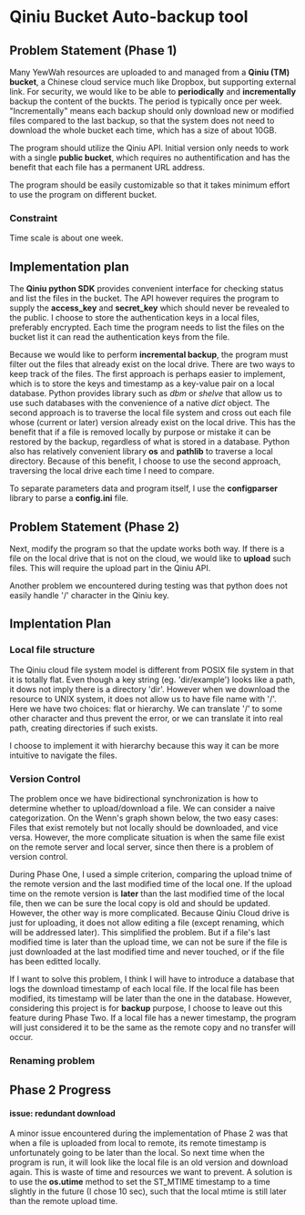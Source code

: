 # Qiniu Bucket Auto-backup tool

## Problem Statement (Phase 1)

Many YewWah resources are uploaded to and managed from a **Qiniu (TM) bucket**, a Chinese cloud service much like Dropbox, but supporting external link. For security, we would like to be able to **periodically** and **incrementally** backup the content of the buckts. The period is typically once per week. "Incrementally" means each backup should only download new or modified files compared to the last backup, so that the system does not need to download the whole bucket each time, which has a size of about 10GB.

The program should utilize the Qiniu API. Initial version only needs to work with a single **public bucket**, which requires no authentification and has the benefit that each file has a permanent URL address.

The program should be easily customizable so that it takes minimum effort to use the program on different bucket.

### Constraint

Time scale is about one week.

## Implementation plan

The **Qiniu python SDK** provides convenient interface for checking status and list the files in the bucket. The API however requires the program to supply the **access_key** and **secret_key** which should never be revealed to the public. I choose to store the authentication keys in a local files, preferably encrypted. Each time the program needs to list the files on the bucket list it can read the authentication keys from the file.

Because we would like to perform **incremental backup**, the program must filter out the files that already exist on the local drive. There are two ways to keep track of the files. The first approach is perhaps easier to implement, which is to store the keys and timestamp as a key-value pair on a local database. Python provides library such as *dbm* or *shelve* that allow us to use such databases with the convenience of a native *dict* object. The second approach is to traverse the local file system and cross out each file whose (current or later) version already exist on the local drive. This has the benefit that if a file is removed locally by purpose or mistake it can be restored by the backup, regardless of what is stored in a database. Python also has relatively convenient library **os** and **pathlib** to traverse a local directory. Because of this benefit, I choose to use the second approach, traversing the local drive each time I need to compare.

To separate parameters data and program itself, I use the **configparser** library to parse a **config.ini** file.

## Problem Statement (Phase 2)

Next, modify the program so that the update works both way. If there is a file on the local drive that is not on the cloud, we would like to **upload** such files. This will require the upload part in the Qiniu API.

Another problem we encountered during testing was that python does not easily handle '/' character in the Qiniu key.

## Implentation Plan

### Local file structure

The Qiniu cloud file system model is different from POSIX file system in that it is totally flat. Even though a key string (eg. 'dir/example') looks like a path, it dows not imply there is a directory 'dir'. However when we download the resource to UNIX system, it does not allow us to have file name with '/'. Here we have two choices: flat or hierarchy. We can translate '/' to some other character and thus prevent the error, or we can translate it into real path, creating directories if such exists.

I choose to implement it with hierarchy because this way it can be more intuitive to navigate the files.

### Version Control

The problem once we have bidirectional synchronization is how to determine whether to upload/download a file. We can consider a naive categorization. On the Wenn's graph shown below, the two easy cases: Files that exist remotely but not locally should be downloaded, and vice versa. However, the more complicate situation is when the same file exist on the remote server and local server, since then there is a problem of version control.

During Phase One, I used a simple criterion, comparing the upload tnime of the remote version and the last modified time of the local one. If the upload time on the remote version is **later** than the last modified time of the local file, then we can be sure the local copy is old and should be updated. However, the other way is more complicated. Because Qiniu Cloud drive is just for uploading, it does not allow editing a file (except renaming, which will be addressed later). This simplified the problem. But if a file's last modified time is later than the upload time, we can not be sure if the file is just downloaded at the last modified time and never touched, or if the file has been editted locally.

If I want to solve this problem, I think I will have to introduce a database that logs the download timestamp of each local file. If the local file has been modified, its timestamp will be later than the one in the database. However, considering this project is for **backup** purpose, I choose to leave out this feature during Phase Two. If a local file has a newer timestamp, the program will just considered it to be the same as the remote copy and no transfer will occur.

### Renaming problem

## Phase 2 Progress

#### issue: redundant download

A minor issue encountered during the implementation of Phase 2 was that when a file is uploaded from local to remote, its remote timestamp is unfortunately going to be later than the local. So next time when the program is run, it will look like the local file is an old version and download again. This is waste of time and resources we want to prevent. A solution is to use the **os.utime** method to set the ST_MTIME timestamp to a time slightly in the future (I chose 10 sec), such that the local mtime is still later than the remote upload time.